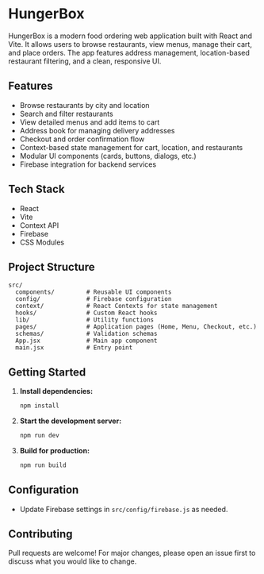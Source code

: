 # HungerBox

HungerBox is a modern food ordering web application built with React and Vite. It allows users to browse restaurants, view menus, manage their cart, and place orders. The app features address management, location-based restaurant filtering, and a clean, responsive UI.

## Features

- Browse restaurants by city and location
- Search and filter restaurants
- View detailed menus and add items to cart
- Address book for managing delivery addresses
- Checkout and order confirmation flow
- Context-based state management for cart, location, and restaurants
- Modular UI components (cards, buttons, dialogs, etc.)
- Firebase integration for backend services

## Tech Stack

- React
- Vite
- Context API
- Firebase
- CSS Modules

## Project Structure

```
src/
  components/         # Reusable UI components
  config/             # Firebase configuration
  context/            # React Contexts for state management
  hooks/              # Custom React hooks
  lib/                # Utility functions
  pages/              # Application pages (Home, Menu, Checkout, etc.)
  schemas/            # Validation schemas
  App.jsx             # Main app component
  main.jsx            # Entry point
```

## Getting Started

1. **Install dependencies:**

   ```bash
   npm install
   ```

2. **Start the development server:**

   ```bash
   npm run dev
   ```

3. **Build for production:**
   ```bash
   npm run build
   ```

## Configuration

- Update Firebase settings in `src/config/firebase.js` as needed.

## Contributing

Pull requests are welcome! For major changes, please open an issue first to discuss what you would like to change.
